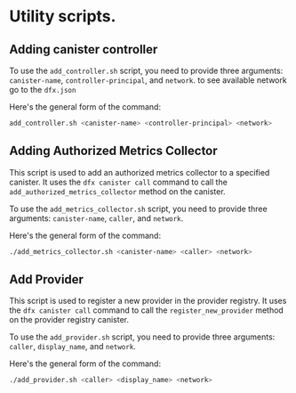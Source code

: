 # Utility scripts.

## Adding canister controller
To use the `add_controller.sh` script, you need to provide three arguments: `canister-name`, `controller-principal`, and `network`.
to see available network go to the `dfx.json`

Here's the general form of the command:

```bash
add_controller.sh <canister-name> <controller-principal> <network>
```

## Adding Authorized Metrics Collector
This script is used to add an authorized metrics collector to a specified canister. It uses the `dfx canister call` command to call the `add_authorized_metrics_collector` method on the canister.

To use the `add_metrics_collector.sh` script, you need to provide three arguments: `canister-name`, `caller`, and `network`.

Here's the general form of the command:

```bash
./add_metrics_collector.sh <canister-name> <caller> <network>
```

## Add Provider
This script is used to register a new provider in the provider registry. It uses the `dfx canister call` command to call the `register_new_provider` method on the provider registry canister.

To use the `add_provider.sh` script, you need to provide three arguments: `caller`, `display_name`, and `network`.

Here's the general form of the command:

```bash
./add_provider.sh <caller> <display_name> <network>
```